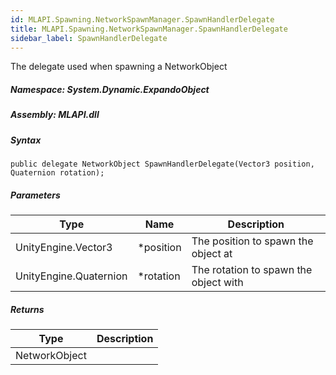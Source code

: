 ```yaml
---  
id: MLAPI.Spawning.NetworkSpawnManager.SpawnHandlerDelegate  
title: MLAPI.Spawning.NetworkSpawnManager.SpawnHandlerDelegate
sidebar_label: SpawnHandlerDelegate
---
```


<div class="markdown level0 summary">

The delegate used when spawning a NetworkObject

</div>

<div class="markdown level0 conceptual">

</div>

##### **Namespace**: System.Dynamic.ExpandoObject

##### **Assembly**: MLAPI.dll

##### Syntax

    public delegate NetworkObject SpawnHandlerDelegate(Vector3 position, Quaternion rotation);

##### Parameters

| Type                   | Name       | Description                           |
|------------------------|------------|---------------------------------------|
| UnityEngine.Vector3    | \*position | The position to spawn the object at   |
| UnityEngine.Quaternion | \*rotation | The rotation to spawn the object with |

##### Returns

| Type          | Description |
|---------------|-------------|
| NetworkObject |             |
